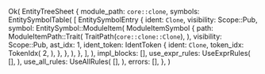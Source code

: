 Ok(
    EntityTreeSheet {
        module_path: `core::clone`,
        symbols: EntitySymbolTable(
            [
                EntitySymbolEntry {
                    ident: `Clone`,
                    visibility: Scope::Pub,
                    symbol: EntitySymbol::ModuleItem(
                        ModuleItemSymbol {
                            path: ModuleItemPath::Trait(
                                TraitPath(`core::clone::Clone`),
                            ),
                            visibility: Scope::Pub,
                            ast_idx: 1,
                            ident_token: IdentToken {
                                ident: `Clone`,
                                token_idx: TokenIdx(
                                    2,
                                ),
                            },
                        },
                    ),
                },
            ],
        ),
        impl_blocks: [],
        use_expr_rules: UseExprRules(
            [],
        ),
        use_all_rules: UseAllRules(
            [],
        ),
        errors: [],
    },
)